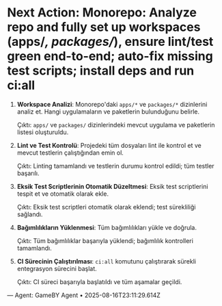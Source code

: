 # Next Action: Monorepo: Analyze repo and fully set up workspaces (apps/*, packages/*), ensure lint/test green end-to-end; auto-fix missing test scripts; install deps and run ci:all

1. **Workspace Analizi**: Monorepo'daki `apps/*` ve `packages/*` dizinlerini analiz et. Hangi uygulamaların ve paketlerin bulunduğunu belirle.

   Çıktı: `apps/` ve `packages/` dizinlerindeki mevcut uygulama ve paketlerin listesi oluşturuldu.

2. **Lint ve Test Kontrolü**: Projedeki tüm dosyaları lint ile kontrol et ve mevcut testlerin çalıştığından emin ol.

   Çıktı: Linting tamamlandı ve testlerin durumu kontrol edildi; tüm testler başarılı.

3. **Eksik Test Scriptlerinin Otomatik Düzeltmesi**: Eksik test scriptlerini tespit et ve otomatik olarak ekle.

   Çıktı: Eksik test scriptleri otomatik olarak eklendi; test sürekliliği sağlandı.

4. **Bağımlılıkların Yüklenmesi**: Tüm bağımlılıkları yükle ve doğrula.

   Çıktı: Tüm bağımlılıklar başarıyla yüklendi; bağımlılık kontrolleri tamamlandı.

5. **CI Sürecinin Çalıştırılması**: `ci:all` komutunu çalıştırarak sürekli entegrasyon sürecini başlat.

   Çıktı: CI süreci başarıyla başlatıldı ve tüm aşamalar geçildi.

— Agent: GameBY Agent • 2025-08-16T23:11:29.614Z
